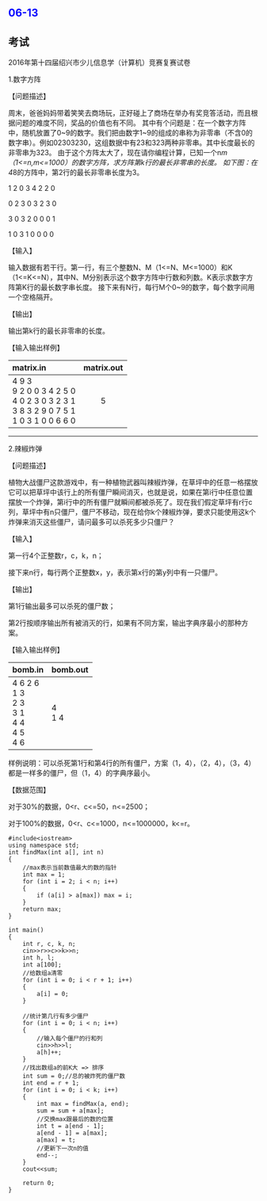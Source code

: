 <h2 style="color:blue">06-13</h2>

## 考试

2016年第十四届绍兴市少儿信息学（计算机）竞赛复赛试卷


1.数字方阵

【问题描述】 

周末，爸爸妈妈带着笑笑去商场玩，正好碰上了商场在举办有奖竞答活动，而且根据问题的难度不同，奖品的价值也有不同。
其中有个问题是：在一个数字方阵中，随机放置了0~9的数字。我们把由数字1~9的组成的串称为非零串（不含0的数字串）。例如02303230，这组数据中有23和323两种非零串。其中长度最长的非零串为323。
由于这个方阵太大了，现在请你编程计算，已知一个n*m（1<=n,m<=1000）的数字方阵，求方阵第k行的最长非零串的长度。
如下图：在4*8的方阵中，第2行的最长非零串长度为3。

1	2	0	3	4	2	2	0

0	2	3	0	3	2	3	0

3	0	3	2	0	0	0	1

1	0	3	1	0	0	0	0

【输入】

输入数据有若干行。第一行，有三个整数N、M（1<=N、M<=1000）和K（1<=K<=N），其中N、M分别表示这个数字方阵中行数和列数。K表示求数字方阵第K行的最长数字串长度。
接下来有N行，每行M个0~9的数字，每个数字间用一个空格隔开。

【输出】

输出第k行的最长非零串的长度。 

【输入输出样例】

|matrix.in |	matrix.out |
| :---- | :----: |
| 4 9 3 <br>9 2 0 0 3 4 2 5 0 <br> 4 0 2 3 0 3 2 3 1 <br> 3 8 3 2 9 0 7 5 1 <br> 1 0 3 1 0 0 6 6 0 |	5

----

2.辣椒炸弹

【问题描述】 

植物大战僵尸这款游戏中，有一种植物武器叫辣椒炸弹，在草坪中的任意一格摆放它可以把草坪中该行上的所有僵尸瞬间消灭，也就是说，如果在第i行中任意位置摆放一个炸弹，第i行中的所有僵尸就瞬间都被杀死了。现在我们假定草坪有r行c列，草坪中有n只僵尸，僵尸不移动，现在给你k个辣椒炸弹，要求只能使用这k个炸弹来消灭这些僵尸，请问最多可以杀死多少只僵尸？

【输入】

第一行4个正整数r，c，k，n；

接下来n行，每行两个正整数x，y，表示第x行的第y列中有一只僵尸。

【输出】 

第1行输出最多可以杀死的僵尸数；

第2行按顺序输出所有被消灭的行，如果有不同方案，输出字典序最小的那种方案。

【输入输出样例】

| bomb.in	| bomb.out |
| :---- | :---- |
|4 6 2 6 <br> 1 3 <br> 2 3 <br> 3 1 <br> 4 4 <br> 4 5 <br> 4 6 | 4 <br> 1 4

样例说明：可以杀死第1行和第4行的所有僵尸，方案（1，4），（2，4），（3，4）都是一样多的僵尸，但（1，4）的字典序最小。

【数据范围】

对于30%的数据，0<r、c<=50，n<=2500；

对于100%的数据，0<r、c<=1000，n<=1000000，k<=r。

```
#include<iostream>
using namespace std;
int findMax(int a[], int n)
{
	//max表示当前数值最大的数的指针 
	int max = 1;
	for (int i = 2; i < n; i++)
	{
		if (a[i] > a[max]) max = i;
	}
	return max;
}

int main()
{
	int r, c, k, n;
	cin>>r>>c>>k>>n;
	int h, l;
	int a[100];
	//给数组a清零
	for (int i = 0; i < r + 1; i++)
	{
		a[i] = 0;
	}
	
	//统计第几行有多少僵尸 
	for (int i = 0; i < n; i++)
	{
		//输入每个僵尸的行和列 
		cin>>h>>l;
		a[h]++;
	}
	//找出数组a的前K大 => 排序 
	int sum = 0;//总的被炸死的僵尸数
	int end = r + 1;
	for (int i = 0; i < k; i++)
	{
		int max = findMax(a, end);
		sum = sum + a[max];
		//交换max跟最后的数的位置
		int t = a[end - 1];
		a[end - 1] = a[max];
		a[max] = t;
		//更新下一次n的值 
		end--;
	}
	cout<<sum;
	
	return 0;
} 
```
